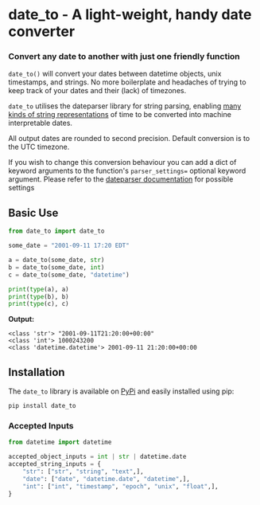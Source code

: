 # date_to - A light-weight, handy date converter

### Convert any date to another with just one friendly function

```date_to()``` will convert your dates between datetime objects, unix timestamps, and strings. No more boilerplate and headaches of trying to keep track of your dates and their (lack) of timezones.

```date_to``` utilises the dateparser library for string parsing, enabling [many kinds of string representations](url="https://dateparser.readthedocs.io/en/latest/index.html#features") of time to be converted into machine interpretable dates.

All output dates are rounded to second precision.
Default conversion is to the UTC timezone. 

If you wish to change this conversion behaviour you can add a dict of keyword arguments to the function's ```parser_settings=``` optional keyword argument. Please refer to the [dateparser documentation](url="https://dateparser.readthedocs.io/en/latest/dateparser.html#dateparser.parse") for possible settings

## Basic Use

```python
from date_to import date_to

some_date = "2001-09-11 17:20 EDT"

a = date_to(some_date, str)
b = date_to(some_date, int)
c = date_to(some_date, "datetime")

print(type(a), a)
print(type(b), b)
print(type(c), c)
```

**Output:**

```
<class 'str'> "2001-09-11T21:20:00+00:00"
<class 'int'> 1000243200
<class 'datetime.datetime'> 2001-09-11 21:20:00+00:00
```

## Installation
The ```date_to``` library is available on [PyPi]("https://pypi.org/project/date_to/") and easily installed using pip:
```
pip install date_to
```

### Accepted Inputs

```python
from datetime import datetime

accepted_object_inputs = int | str | datetime.date
accepted_string_inputs = {
    "str": ["str", "string", "text",],
    "date": ["date", "datetime.date", "datetime",],
    "int": ["int", "timestamp", "epoch", "unix", "float",],
}
```
